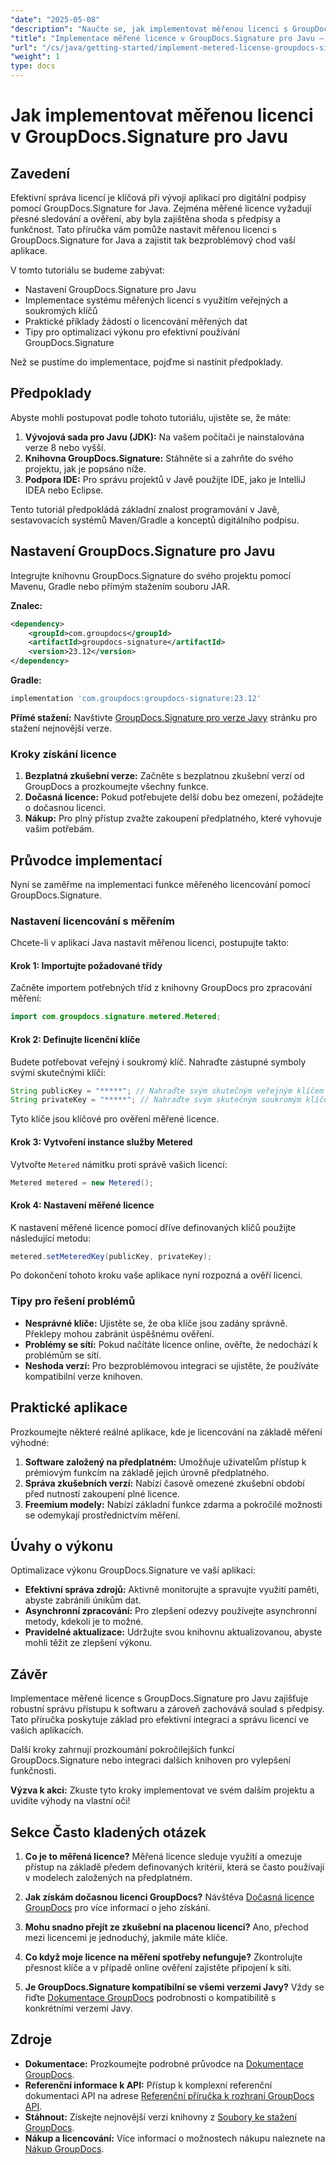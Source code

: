 ```yaml
---
"date": "2025-05-08"
"description": "Naučte se, jak implementovat měřenou licenci s GroupDocs.Signature pro Javu. Tato příručka se zabývá nastavením, integrací a osvědčenými postupy."
"title": "Implementace měřené licence v GroupDocs.Signature pro Javu – Podrobný návod"
"url": "/cs/java/getting-started/implement-metered-license-groupdocs-signature-java/"
"weight": 1
type: docs
---
```

# Jak implementovat měřenou licenci v GroupDocs.Signature pro Javu

## Zavedení

Efektivní správa licencí je klíčová při vývoji aplikací pro digitální podpisy pomocí GroupDocs.Signature for Java. Zejména měřené licence vyžadují přesné sledování a ověření, aby byla zajištěna shoda s předpisy a funkčnost. Tato příručka vám pomůže nastavit měřenou licenci s GroupDocs.Signature for Java a zajistit tak bezproblémový chod vaší aplikace.

V tomto tutoriálu se budeme zabývat:
- Nastavení GroupDocs.Signature pro Javu
- Implementace systému měřených licencí s využitím veřejných a soukromých klíčů
- Praktické příklady žádostí o licencování měřených dat
- Tipy pro optimalizaci výkonu pro efektivní používání GroupDocs.Signature

Než se pustíme do implementace, pojďme si nastínit předpoklady.

## Předpoklady

Abyste mohli postupovat podle tohoto tutoriálu, ujistěte se, že máte:
1. **Vývojová sada pro Javu (JDK):** Na vašem počítači je nainstalována verze 8 nebo vyšší.
2. **Knihovna GroupDocs.Signature:** Stáhněte si a zahrňte do svého projektu, jak je popsáno níže.
3. **Podpora IDE:** Pro správu projektů v Javě použijte IDE, jako je IntelliJ IDEA nebo Eclipse.

Tento tutoriál předpokládá základní znalost programování v Javě, sestavovacích systémů Maven/Gradle a konceptů digitálního podpisu.

## Nastavení GroupDocs.Signature pro Javu

Integrujte knihovnu GroupDocs.Signature do svého projektu pomocí Mavenu, Gradle nebo přímým stažením souboru JAR.

**Znalec:**
```xml
<dependency>
    <groupId>com.groupdocs</groupId>
    <artifactId>groupdocs-signature</artifactId>
    <version>23.12</version>
</dependency>
```

**Gradle:**
```gradle
implementation 'com.groupdocs:groupdocs-signature:23.12'
```

**Přímé stažení:** Navštivte [GroupDocs.Signature pro verze Javy](https://releases.groupdocs.com/signature/java/) stránku pro stažení nejnovější verze.

### Kroky získání licence

1. **Bezplatná zkušební verze:** Začněte s bezplatnou zkušební verzí od GroupDocs a prozkoumejte všechny funkce.
2. **Dočasná licence:** Pokud potřebujete delší dobu bez omezení, požádejte o dočasnou licenci.
3. **Nákup:** Pro plný přístup zvažte zakoupení předplatného, které vyhovuje vašim potřebám.

## Průvodce implementací

Nyní se zaměřme na implementaci funkce měřeného licencování pomocí GroupDocs.Signature.

### Nastavení licencování s měřením

Chcete-li v aplikaci Java nastavit měřenou licenci, postupujte takto:

#### Krok 1: Importujte požadované třídy
Začněte importem potřebných tříd z knihovny GroupDocs pro zpracování měření:
```java
import com.groupdocs.signature.metered.Metered;
```

#### Krok 2: Definujte licenční klíče
Budete potřebovat veřejný i soukromý klíč. Nahraďte zástupné symboly svými skutečnými klíči:
```java
String publicKey = "*****"; // Nahraďte svým skutečným veřejným klíčem
String privateKey = "*****"; // Nahraďte svým skutečným soukromým klíčem
```
Tyto klíče jsou klíčové pro ověření měřené licence.

#### Krok 3: Vytvoření instance služby Metered
Vytvořte `Metered` námitku proti správě vašich licencí:
```java
Metered metered = new Metered();
```

#### Krok 4: Nastavení měřené licence
K nastavení měřené licence pomocí dříve definovaných klíčů použijte následující metodu:
```java
metered.setMeteredKey(publicKey, privateKey);
```
Po dokončení tohoto kroku vaše aplikace nyní rozpozná a ověří licenci.

### Tipy pro řešení problémů
- **Nesprávné klíče:** Ujistěte se, že oba klíče jsou zadány správně. Překlepy mohou zabránit úspěšnému ověření.
- **Problémy se sítí:** Pokud načítáte licence online, ověřte, že nedochází k problémům se sítí.
- **Neshoda verzí:** Pro bezproblémovou integraci se ujistěte, že používáte kompatibilní verze knihoven.

## Praktické aplikace

Prozkoumejte některé reálné aplikace, kde je licencování na základě měření výhodné:
1. **Software založený na předplatném:** Umožňuje uživatelům přístup k prémiovým funkcím na základě jejich úrovně předplatného.
2. **Správa zkušebních verzí:** Nabízí časově omezené zkušební období před nutností zakoupení plné licence.
3. **Freemium modely:** Nabízí základní funkce zdarma a pokročilé možnosti se odemykají prostřednictvím měření.

## Úvahy o výkonu
Optimalizace výkonu GroupDocs.Signature ve vaší aplikaci:
- **Efektivní správa zdrojů:** Aktivně monitorujte a spravujte využití paměti, abyste zabránili únikům dat.
- **Asynchronní zpracování:** Pro zlepšení odezvy používejte asynchronní metody, kdekoli je to možné.
- **Pravidelné aktualizace:** Udržujte svou knihovnu aktualizovanou, abyste mohli těžit ze zlepšení výkonu.

## Závěr

Implementace měřené licence s GroupDocs.Signature pro Javu zajišťuje robustní správu přístupu k softwaru a zároveň zachovává soulad s předpisy. Tato příručka poskytuje základ pro efektivní integraci a správu licencí ve vašich aplikacích.

Další kroky zahrnují prozkoumání pokročilejších funkcí GroupDocs.Signature nebo integraci dalších knihoven pro vylepšení funkčnosti.

**Výzva k akci:** Zkuste tyto kroky implementovat ve svém dalším projektu a uvidíte výhody na vlastní oči!

## Sekce Často kladených otázek

1. **Co je to měřená licence?**
   Měřená licence sleduje využití a omezuje přístup na základě předem definovaných kritérií, která se často používají v modelech založených na předplatném.

2. **Jak získám dočasnou licenci GroupDocs?**
   Návštěva [Dočasná licence GroupDocs](https://purchase.groupdocs.com/temporary-license/) pro více informací o jeho získání.

3. **Mohu snadno přejít ze zkušební na placenou licenci?**
   Ano, přechod mezi licencemi je jednoduchý, jakmile máte klíče.

4. **Co když moje licence na měření spotřeby nefunguje?**
   Zkontrolujte přesnost klíče a v případě online ověření zajistěte připojení k síti.

5. **Je GroupDocs.Signature kompatibilní se všemi verzemi Javy?**
   Vždy se řiďte [Dokumentace GroupDocs](https://docs.groupdocs.com/signature/java/) podrobnosti o kompatibilitě s konkrétními verzemi Javy.

## Zdroje
- **Dokumentace:** Prozkoumejte podrobné průvodce na [Dokumentace GroupDocs](https://docs.groupdocs.com/signature/java/).
- **Referenční informace k API:** Přístup k komplexní referenční dokumentaci API na adrese [Referenční příručka k rozhraní GroupDocs API](https://reference.groupdocs.com/signature/java/).
- **Stáhnout:** Získejte nejnovější verzi knihovny z [Soubory ke stažení GroupDocs](https://releases.groupdocs.com/signature/java/).
- **Nákup a licencování:** Více informací o možnostech nákupu naleznete na [Nákup GroupDocs](https://purchase.groupdocs.com/buy).